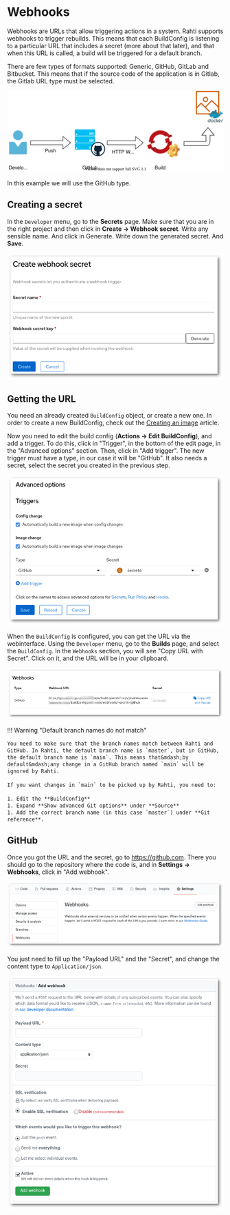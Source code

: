 # Webhooks

Webhooks are URLs that allow triggering actions in a system. Rahti supports webhooks to trigger rebuilds. This means that each BuildConfig is listening to a particular URL that includes a secret (more about that later), and that when this URL is called, a build will be triggered for a default branch.

There are few types of formats supported: Generic, GitHub, GitLab and Bitbucket. This means that if the source code of the application is in Gitlab, the Gitlab URL type must be selected.

![Triggers](../../img/trigger.drawio.svg)

In this example we will use the GitHub type.

## Creating a secret

In the `Developer` menu, go to the **Secrets** page. Make sure that you are in the right project and then click in **Create -> Webhook secret**. Write any sensible name. And click in Generate. Write down the generated secret. And **Save**.

![CreateWebhookSecret](../../img/CreateWebhookSecret.png)

## Getting the URL

You need an already created `BuildConfig` object, or create a new one. In order to create a new BuildConfig, check out the [Creating an image](../images/creating.md) article.

Now you need to edit the build config (**Actions -> Edit BuildConfig**), and add a trigger. To do this, click in "Trigger", in the bottom of the edit page, in the "Advanced options" section. Then, click in "Add trigger". The new trigger must have a type, in our case it will be "GitHub". It also needs a secret, select the secret you created in the previous step.

![Edit BuildConfig](../../img/editBuildConfig.png)

When the `BuildConfig` is configured, you can get the URL via the webinterface. Using the `Developer` menu, go to the **Builds** page, and select the `BuildConfig`. In the `Webhooks` section, you will see "Copy URL with Secret". Click on it, and the URL will be in your clipboard.

![Copy URL with Secret](../../img/webhooks.png)

!!! Warning "Default branch names do not match"

    You need to make sure that the branch names match between Rahti and GitHub. In Rahti, the default branch name is `master`, but in GitHub, the default branch name is `main`. This means that&mdash;by default&mdash;any change in a GitHub branch named `main` will be ignored by Rahti.

    If you want changes in `main` to be picked up by Rahti, you need to:

    1. Edit the **BuildConfig**
    1. Expand **Show advanced Git options** under **Source**
    1. Add the correct branch name (in this case `master`) under **Git reference**.

## GitHub

Once you got the URL and the secret, go to <https://github.com>. There you should go to the repository where the code is, and in **Settings -> Webhooks**, click in "Add webhook".

![GitHub Webhooks](../../img/GitHubWebhook.png)

You just need to fill up the "Payload URL" and the "Secret", and change the content type to `Application/json`.

![Add webhook](../../img/Addwebhook.png)
